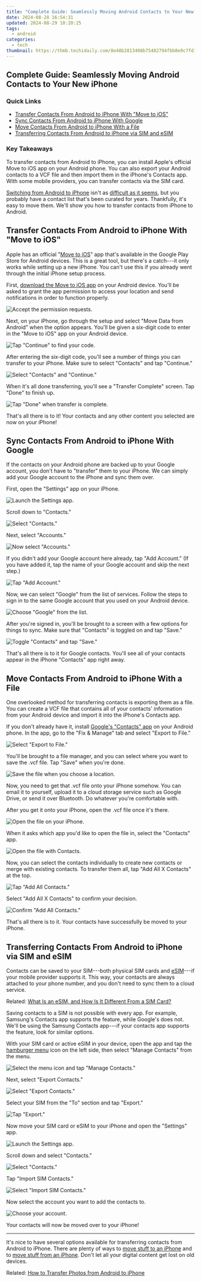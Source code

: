 ```yaml
---
title: "Complete Guide: Seamlessly Moving Android Contacts to Your New iPhone"
date: 2024-08-28 16:54:31
updated: 2024-08-29 10:20:25
tags:
  - android
categories:
  - tech
thumbnail: https://thmb.techidaily.com/8e48b2813408b75482794fbb8e9c7fd16cd8c115a0a176db85647e2b441ce187.jpg
---
```


## Complete Guide: Seamlessly Moving Android Contacts to Your New iPhone

### Quick Links

* [Transfer Contacts From Android to iPhone With "Move to iOS"](https://driver-error.techidaily.com/solving-vanishing-bluetooth-issue-guide-to-device-manager/)
* [Sync Contacts From Android to iPhone With Google](https://audio-editing.techidaily.com/updated-2024-approved-speedy-guide-to-mute-vocals-in-recording-software-audacity-edition/)
* [Move Contacts From Android to iPhone With a File](https://screen-sharing-recording.techidaily.com/new-in-2024-recording-the-virtual-realm/)
* [Transferring Contacts From Android to iPhone via SIM and eSIM](https://buynow-help.techidaily.com/ultimate-guide-to-choosing-a-wifi-mesh-network-is-google-wifi-the-best-option/)

### Key Takeaways

 To transfer contacts from Android to iPhone, you can install Apple's official Move to iOS app on your Android phone. You can also export your Android contacts to a VCF file and then import them in the iPhone's Contacts app. With some mobile providers, you can transfer contacts via the SIM card.

[Switching from Android to iPhone](https://fake-location.techidaily.com/prank-your-friends-easy-ways-to-fake-and-share-google-maps-location-on-realme-c53-drfone-by-drfone-virtual-android/) isn't as [difficult as it seems](https://sound-issues.techidaily.com/troubleshooting-success-speakers-playing-instead-of-headphones-even-with-cable-attached/), but you probably have a contact list that's been curated for years. Thankfully, it's easy to move them. We'll show you how to transfer contacts from iPhone to Android.

##  Transfer Contacts From Android to iPhone With "Move to iOS"

 Apple has an official "[Move to iOS](https://www.anrdoezrs.net/links/3607085/type/dlg/sid/UUhtgUeUpU209215/https://play.google.com/store/apps/details?id=com.apple.movetoios&hl=en)" app that's available in the Google Play Store for Android devices. This is a great tool, but there's a catch---it only works while setting up a new iPhone. You can't use this if you already went through the initial iPhone setup process.

 First, [download the Move to iOS app](https://www.anrdoezrs.net/links/3607085/type/dlg/sid/UUhtgUeUpU209215/https://play.google.com/store/apps/details?id=com.apple.movetoios&hl=en) on your Android device. You'll be asked to grant the app permission to access your location and send notifications in order to function properly.

![Accept the permission requests.](https://static1.howtogeekimages.com/wordpress/wp-content/uploads/2021/09/2023-02-14_10-08-16.png) 

 Next, on your iPhone, go through the setup and select "Move Data from Android" when the option appears. You'll be given a six-digit code to enter in the "Move to iOS" app on your Android device.

![Tap &quot;Continue&quot; to find your code.](https://static1.howtogeekimages.com/wordpress/wp-content/uploads/2021/09/2023-02-14_10-08-29.png) 

 After entering the six-digit code, you'll see a number of things you can transfer to your iPhone. Make sure to select "Contacts" and tap "Continue."

![Select &quot;Contacts&quot; and &quot;Continue.&quot;](https://static1.howtogeekimages.com/wordpress/wp-content/uploads/2021/09/2023-02-14_10-18-10.png) 

 When it's all done transferring, you'll see a "Transfer Complete" screen. Tap "Done" to finish up.

![Tap &quot;Done&quot; when transfer is complete.](https://static1.howtogeekimages.com/wordpress/wp-content/uploads/2021/09/2023-02-14_10-21-32.png) 

 That's all there is to it! Your contacts and any other content you selected are now on your iPhone!

##  Sync Contacts From Android to iPhone With Google

 If the contacts on your Android phone are backed up to your Google account, you don't have to "transfer" them to your iPhone. We can simply add your Google account to the iPhone and sync them over.

 First, open the "Settings" app on your iPhone.

![Launch the Settings app.](https://static1.howtogeekimages.com/wordpress/wp-content/uploads/2021/07/2021-07-30_11-57-53.png) 

 Scroll down to "Contacts."

![Select "Contacts."](https://static1.howtogeekimages.com/wordpress/wp-content/uploads/2021/07/2021-07-30_11-59-05.png) 

 Next, select "Accounts."

![Now select "Accounts."](https://static1.howtogeekimages.com/wordpress/wp-content/uploads/2021/07/2021-07-30_11-59-46.png) 

 If you didn't add your Google account here already, tap "Add Account." (If you have added it, tap the name of your Google account and skip the next step.)

![Tap &quot;Add Account.&quot;](https://static1.howtogeekimages.com/wordpress/wp-content/uploads/2021/07/2021-07-30_12-00-37.png) 

 Now, we can select "Google" from the list of services. Follow the steps to sign in to the same Google account that you used on your Android device.

![Choose &quot;Google&quot; from the list.](https://static1.howtogeekimages.com/wordpress/wp-content/uploads/2021/07/2021-07-30_12-01-05.png) 

 After you're signed in, you'll be brought to a screen with a few options for things to sync. Make sure that "Contacts" is toggled on and tap "Save."

![Toggle &quot;Contacts&quot; and tap &quot;Save.&quot;](https://static1.howtogeekimages.com/wordpress/wp-content/uploads/2021/07/2021-07-30_12-02-39.png) 

 That's all there is to it for Google contacts. You'll see all of your contacts appear in the iPhone "Contacts" app right away.

##  Move Contacts From Android to iPhone With a File

 One overlooked method for transferring contacts is exporting them as a file. You can create a VCF file that contains all of your contacts' information from your Android device and import it into the iPhone's Contacts app.

 If you don't already have it, install [Google's "Contacts" app](https://www.anrdoezrs.net/links/3607085/type/dlg/sid/UUhtgUeUpU209215/https://play.google.com/store/apps/details?id=com.google.android.contacts) on your Android phone. In the app, go to the "Fix & Manage" tab and select "Export to File."

![Select &quot;Export to File.&quot;](https://static1.howtogeekimages.com/wordpress/wp-content/uploads/2021/09/2023-02-14_11-02-42.png) 

 You'll be brought to a file manager, and you can select where you want to save the .vcf file. Tap "Save" when you're done.

![Save the file when you choose a location.](https://static1.howtogeekimages.com/wordpress/wp-content/uploads/2021/07/2021-07-30_12-51-24.png) 

 Now, you need to get that .vcf file onto your iPhone somehow. You can email it to yourself, upload it to a cloud storage service such as Google Drive, or send it over Bluetooth. Do whatever you're comfortable with.

 After you get it onto your iPhone, open the .vcf file once it's there.

![Open the file on your iPhone.](https://static1.howtogeekimages.com/wordpress/wp-content/uploads/2021/07/2021-07-30_12-38-11.png) 

 When it asks which app you'd like to open the file in, select the "Contacts" app.

![Open the file with Contacts.](https://static1.howtogeekimages.com/wordpress/wp-content/uploads/2021/07/2021-07-30_12-39-21.png) 

 Now, you can select the contacts individually to create new contacts or merge with existing contacts. To transfer them all, tap "Add All X Contacts" at the top.

![Tap &quot;Add All Contacts.&quot;](https://static1.howtogeekimages.com/wordpress/wp-content/uploads/2021/07/2021-07-30_12-40-24.png) 

 Select "Add All X Contacts" to confirm your decision.

![Confirm &quot;Add All Contacts.&quot;](https://static1.howtogeekimages.com/wordpress/wp-content/uploads/2021/07/2021-07-30_12-41-22.png) 

 That's all there is to it. Your contacts have successfully be moved to your iPhone.

##  Transferring Contacts From Android to iPhone via SIM and eSIM

 Contacts can be saved to your SIM---both physical SIM cards and [eSIM](https://facebook-video-footage.techidaily.com/unveiling-the-hidden-pathways-to-earning-on-youtube-for-2024/)\---if your mobile provider supports it. This way, your contacts are always attached to your phone number, and you don't need to sync them to a cloud service.

Related: [What Is an eSIM, and How Is It Different From a SIM Card?](https://facebook-video-footage.techidaily.com/unveiling-the-hidden-pathways-to-earning-on-youtube-for-2024/) 

 Saving contacts to a SIM is not possible with every app. For example, Samsung's Contacts app supports the feature, while Google's does not. We'll be using the Samsung Contacts app---if your contacts app supports the feature, look for similar options.

 With your SIM card or active eSIM in your device, open the app and tap the [hamburger menu](https://review-topics.techidaily.com/recover-your-contacts-after-oppo-reno-8t-has-been-deleted-by-fonelab-android-recover-contacts/) icon on the left side, then select "Manage Contacts" from the menu.

![Select the menu icon and tap &quot;Manage Contacts.&quot;](https://static1.howtogeekimages.com/wordpress/wp-content/uploads/2021/09/Screenshot_20230214_121244_Contacts.png) 

 Next, select "Export Contacts."

![Select &quot;Export Contacts.&quot;](https://static1.howtogeekimages.com/wordpress/wp-content/uploads/2021/09/Screenshot_20230214_121140_Contacts.png) 

 Select your SIM from the "To" section and tap "Export."

![Tap &quot;Export.&quot;](https://static1.howtogeekimages.com/wordpress/wp-content/uploads/2021/09/Screenshot_20230214_121225_Contacts.png) 

 Now move your SIM card or eSIM to your iPhone and open the "Settings" app.

![Launch the Settings app.](https://static1.howtogeekimages.com/wordpress/wp-content/uploads/2021/07/2021-07-30_11-57-53.png) 

 Scroll down and select "Contacts."

![Select "Contacts."](https://static1.howtogeekimages.com/wordpress/wp-content/uploads/2021/07/2021-07-30_11-59-05.png) 

 Tap "Import SIM Contacts."

![Select &quot;Import SIM Contacts.&quot;](https://static1.howtogeekimages.com/wordpress/wp-content/uploads/2021/09/IMG_1945.png) 

 Now select the account you want to add the contacts to.

![Choose your account.](https://static1.howtogeekimages.com/wordpress/wp-content/uploads/2021/09/IMG_1947.png) 

 Your contacts will now be moved over to your iPhone!

---

 It's nice to have several options available for transferring contacts from Android to iPhone. There are plenty of ways to [move stuff to an iPhone](https://fox-friendly.techidaily.com/updated-2024-approved-top-tricks-for-achieving-high-quality-slow-motion-videos-on-android/) and to [move stuff from an iPhone](https://snapchat-videos.techidaily.com/updated-2024-approved-breaking-down-the-three-stages-of-snapchat-calls-and-chats/). Don't let all your digital content get lost on old devices.

Related: [How to Transfer Photos from Android to iPhone](https://extra-information.techidaily.com/over-20-unique-collages-for-brightening-spaces/)

<ins class="adsbygoogle"
     style="display:block"
     data-ad-format="autorelaxed"
     data-ad-client="ca-pub-7571918770474297"
     data-ad-slot="1223367746"></ins>



<ins class="adsbygoogle"
     style="display:block"
     data-ad-client="ca-pub-7571918770474297"
     data-ad-slot="8358498916"
     data-ad-format="auto"
     data-full-width-responsive="true"></ins>
